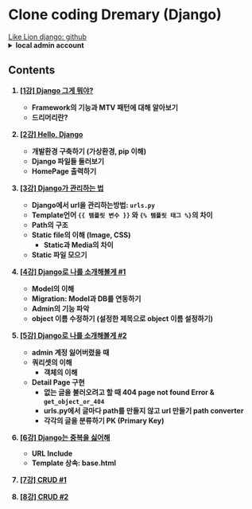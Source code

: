 <h1> Clone coding Dremary (Django) </h1>
<a href = "https://github.com/TwoShot22/Likelion_Dreamary">Like Lion django: github </a>
<details>
<summary> 
<b>local admin account<b>
</summary>
<b>ID<b>: admin <br>
<b>PW<b>: djangoadmin
</details>

## Contents
1. [[1강] Django 그게 뭐야?](https://www.notion.so/1-Django-f31cf6ee230a42dc88ec158b8a659f64)
   
    * Framework의 기능과 MTV 패턴에 대해 알아보기
    * 드리머리란?
2. [[2강] Hello, Django](https://www.notion.so/2-Hello-Django-eedae7bc69254b43b1cf3de03eca612b)
   
    * 개발환경 구축하기 (가상환경, pip 이해)
    * Django 파일들 둘러보기
    * HomePage 출력하기
3. [[3강] Django가 관리하는 법](https://www.notion.so/3-Django-6826463424a648e1b0b9d4987699e074)
   
    * Django에서 url을 관리하는방법: `urls.py`
    * Template언어 `{{ 템플릿 변수 }}` 와 `{% 템플릿 태그 %}`의 차이
    * Path의 구조
    * Static file의 이해 (Image, CSS)
      * Static과 Media의 차이
    * Static 파일 모으기
4. [[4강] Django로 나를 소개해볼게 #1](https://www.notion.so/4-Django-1-f33f455804374a9e854b49e2482090c3)
   
    * Model의 이해
    * Migration: Model과 DB를 연동하기
    * Admin의 기능 파악
    * object 이름 수정하기 (설정한 제목으로 object 이름 설정하기)
5. [[5강] Django로 나를 소개해볼게 #2](https://www.notion.so/5-Django-2-9587384bc2ea41948a89c5ba07754816)
   
    * admin 계정 잃어버렸을 때
    * 쿼리셋의 이해
      * 객체의 이해
    * Detail Page 구현
      * 없는 글을 불러오려고 할 때
          404 page not found Error & `get_object_or_404`
      * urls.py에서 글마다 path를 만들지 않고 url 만들기
          **path converter**
      * 각각의 글을 분류하기
          **PK (Primary Key)**
6. [[6강] Django는 중복을 싫어해](https://www.notion.so/Django-ddb63281793d46078c3eba0e3cc8f549)
   
    * URL Include
    * Template 상속: base.html

7. [[7강] CRUD #1](https://www.notion.so/CRUD-1-3b0790ee740742029a9ed110c6d86391)

8. [[8강] CRUD #2](https://www.notion.so/8-CRUD-2-11777b2388534d619c6ccf94f50b054b)
